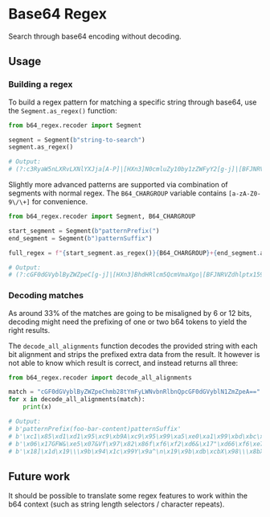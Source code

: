 # Base64 Regex

Search through base64 encoding without decoding.

## Usage

### Building a regex

To build a regex pattern for matching a specific string through base64, use the
`Segment.as_regex()` function:

```python
from b64_regex.recoder import Segment

segment = Segment(b"string-to-search")
segment.as_regex()

# Output:
# (?:c3RyaW5nLXRvLXNlYXJja[A-P]|[HXn3]N0cmluZy10by1zZWFyY2[g-j]|[BFJNRVZdhlptx159]zdHJpbmctdG8tc2VhcmNo)
```

Slightly more advanced patterns are supported via combination of segments with
normal regex. The `B64_CHARGROUP` variable contains `[a-zA-Z0-9\/\+]` for
convenience.

```python
from b64_regex.recoder import Segment, B64_CHARGROUP

start_segment = Segment(b"patternPrefix(")
end_segment = Segment(b")patternSuffix")

full_regex = f"{start_segment.as_regex()}{B64_CHARGROUP}+{end_segment.as_regex()}"

# Output:
# (?:cGF0dGVyblByZWZpeC[g-j]|[HXn3]BhdHRlcm5QcmVmaXgo|[BFJNRVZdhlptx159]wYXR0ZXJuUHJlZml4K[A-P])[a-zA-Z0-9\/\+]+(?:KXBhdHRlcm5TdWZmaX[g-j]|[CSiy]lwYXR0ZXJuU3VmZml4|[AEIMQUYcgkosw048]pcGF0dGVyblN1ZmZpe[A-P])
```

### Decoding matches

As around 33% of the matches are going to be misaligned by 6 or 12 bits,
decoding might need the prefixing of one or two b64 tokens to yield the right
results.

The `decode_all_alignments` function decodes the provided string with each bit
alignment and strips the prefixed extra data from the result. It however is not
able to know which result is correct, and instead returns all three:

```python
from b64_regex.recoder import decode_all_alignments

match = "cGF0dGVyblByZWZpeChmb28tYmFyLWNvbnRlbnQpcGF0dGVyblN1ZmZpeA=="
for x in decode_all_alignments(match):
    print(x)

# Output:
# b'patternPrefix(foo-bar-content)patternSuffix'
# b'\xc1\x85\xd1\xd1\x95\xc9\xb9A\xc9\x95\x99\xa5\xe0\xa1\x99\xbd\xbc\xb5\x89\x85\xc8\xb5\x8d\xbd\xb9\xd1\x95\xb9\xd0\xa5\xc1\x85\xd1\xd1\x95\xc9\xb9M\xd5\x99\x99\xa5\xe0'
# b'\x06\x17GFW&\xe5\x07&Vf\x97\x82\x86f\xf6\xf2\xd6&\x17"\xd66\xf6\xe7FV\xe7B\x97\x06\x17GFW&\xe57Vff\x97\x80'
# b'\x18]\x1d\x19\\\x9b\x94\x1c\x99Y\x9a^\n\x19\x9b\xdb\xcbX\x98\\\x8bX\xdb\xdb\x9d\x19[\x9d\n\\\x18]\x1d\x19\\\x9b\x94\xddY\x99\x9a^'
```

## Future work

It should be possible to translate some regex features to work within the b64
context (such as string length selectors / character repeats).
